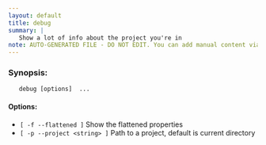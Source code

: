 ```yaml
---
layout: default
title: debug
summary: |
   Show a lot of info about the project you're in
note: AUTO-GENERATED FILE - DO NOT EDIT. You can add manual content via same filename in _ext sub-folder. 
---
```


### Synopsis: 
	   debug [options]  ...


#### Options: 
- `[ -f --flattened ]` Show the flattened properties
- `[ -p --project <string> ]` Path to a project, default is current directory


